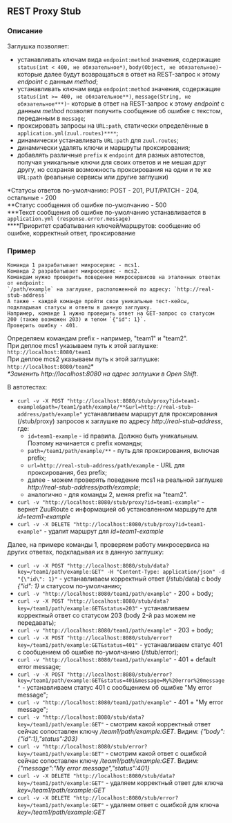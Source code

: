 ## REST Proxy Stub

### Описание
Заглушка позволяет:
- устанавливать ключам вида `endpoint:method` значения, содержащие `status(int < 400, не обязательное*)`,
`body(Object, не обязательное)`- которые далее будут возвращаться в ответ на REST-запрос к этому _endpoint_ с данным _method_;
- устанавливать ключам вида `endpoint:method` значения, содержащие `status(int >= 400, не обязательное**)`,
`message(String, не обязательное***)`- которые в ответ на REST-запрос к этому _endpoint_ с данным _method_ позволят
получить сообщение об ошибке с текстом, переданным в `message`;
- проксировать запросы на `URL:path`, статически определённые в `application.yml(zuul.routes)****`;
- динамически устанавливать `URL:path` для `zuul.routes`;
- динамически удалять ключи и маршруты проксирования;
- добавлять различные `prefix` к `endpoint` для разных автотестов, получая уникальные ключи для своих ответов и не мешая
друг другу, но сохраняя возможность проксирования на одни и те же `URL:path` (реальные сервисы или другие заглушки)

*Статусы ответов по-умолчанию: POST - 201, PUT/PATCH - 204, остальные - 200  
**Статус сообщения об ошибке по-умолчанию - 500  
***Текст сообщения об ошибке по-умолчанию устанавливается в `application.yml (response.error.message)`  
****Приоритет срабатывания ключей/маршрутов: сообщение об ошибке, корректный ответ, проксирование

### Пример

    Команда 1 разрабатывает микросервис - mcs1.  
    Команда 2 разрабатывает микросервис - mcs2.  
    Командам нужно проверить поведение микросервисов на эталонных ответах от endpoint:
    `/path/example` на заглушке, расположенной по адресу: `http://real-stub-address`  
    А также - каждой команде пройти свои уникальные тест-кейсы, подкладывая статусы и ответы в данную заглушку.  
    Например, команде 1 нужно проверить ответ на GET-запрос со статусом 200 (также возможен 203) и телом `{"id": 1}`.  
    Проверить ошибку - 401.

Определяем командам prefix - например, "team1" и "team2".  
При деплое mcs1 указываем путь к этой заглушке: `http://localhost:8080/team1`  
При деплое mcs2 указываем путь к этой заглушке: `http://localhost:8080/team2`*  
_*Заменить http://localhost:8080 на адрес заглушки в Open Shift_.  

В автотестах:
- `curl -v -X POST "http://localhost:8080/stub/proxy?id=team1-example&path=/team1/path/example/**&url=http://real-stub-address/path/example"`
устанавливаем маршрут для проксирования (/stub/proxy) запросов к заглушке по адресу _http://real-stub-address_, где:
    - `id=team1-example` - id правила. Должно быть уникальным. Поэтому начинается с prefix команды;
    - `path=/team1/path/example/**` - путь для проксирования, включая prefix;
    - `url=http://real-stub-address/path/example` - URL для проксирования, без prefix;
    - далее - можем проверять поведение mcs1 на реальной заглушке _http://real-stub-address/path/example_;
    - аналогично - для команды 2, меняя prefix на "team2".
- `curl -v "http://localhost:8080/stub/proxy?id=team1-example"` - вернет ZuulRoute с информацией
об установленном маршруте для _id=team1-example_
- `curl -v -X DELETE "http://localhost:8080/stub/proxy?id=team1-example"` - удалит маршрут для _id=team1-example_

Далее, на примере команды 1, проверяем работу микросервиса на других ответах, подкладывая их в данную заглушку:
- `curl -v -X POST "http://localhost:8080/stub/data?key=/team1/path/example:GET" -H "Content-Type: application/json" -d "{\"id\": 1}"` -
устанавливаем корректный ответ (/stub/data) с body _{"id": 1}_ и статусом по-умолчанию;
- `curl -v "http://localhost:8080/team1/path/example"` - 200 + body;
- `curl -v -X POST "http://localhost:8080/stub/data?key=/team1/path/example:GET&status=203"` -
устанавливаем корректный ответ со статусом 203 (body 2-й раз можем не передавать);
- `curl -v "http://localhost:8080/team1/path/example"` - 203 + body;
- `curl -v -X POST "http://localhost:8080/stub/error?key=/team1/path/example:GET&status=401"` - устанавливаем статус 401 с
сообщением об ошибке по-умолчанию (/stub/error);
- `curl -v "http://localhost:8080/team1/path/example"` - 401 + default error message;
- `curl -v -X POST "http://localhost:8080/stub/error?key=/team1/path/example:GET&status=401&message=My%20error%20message"` -
устанавливаем статус 401 с сообщением об ошибке "My error message";
- `curl -v "http://localhost:8080/team1/path/example"` - 401 + "My error message";
- `curl -v "http://localhost:8080/stub/data?key=/team1/path/example:GET"` - смотрим какой корректный ответ
сейчас сопоставлен ключу _/team1/path/example:GET_. Видим: _{"body":{"id":1},"status":203}_
- `curl -v "http://localhost:8080/stub/error?key=/team1/path/example:GET"` - смотрим какой ответ с ошибкой
сейчас сопоставлен ключу _/team1/path/example:GET_. Видим: _{"message":"My error message","status":401}_
- `curl -v -X DELETE "http://localhost:8080/stub/data?key=/team1/path/example:GET"` - удаляем корректный ответ
для ключа _key=/team1/path/example:GET_
- `curl -v -X DELETE "http://localhost:8080/stub/error?key=/team1/path/example:GET"` - удаляем ответ
с ошибкой для ключа _key=/team1/path/example:GET_